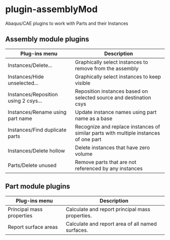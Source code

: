 # plugin-assemblyMod
Abaqus/CAE plugins to work with Parts and their Instances

## Assembly module plugins

Plug-ins menu | Description
|-----|-----|
Instances/Delete... | Graphically select instances to remove from the assembly
Instances/Hide unselected... | Graphically select instances to keep visible
Instances/Reposition using 2 csys... | Reposition instances based on selected source and destination csys
Instances/Rename using part name | Update instance names using part name as a base
Instances/Find duplicate parts | Recognize and replace instances of similar parts with multiple instances of one part
Instances/Delete hollow | Delete instances that have zero volume
Parts/Delete unused | Remove parts that are not referenced by any instances

## Part module plugins

Plug-ins menu | Description
|-----|-----|
Principal mass properties | Calculate and report principal mass properties.
Report surface areas | Calculate and report area of all named surfaces.
